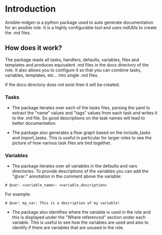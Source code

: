 # Introduction

Ansible-mdgen is a python package used to auto generate documentation for an ansible role. It is a highly configurable tool and uses mdUtils to create the .md files.

## How does it work?

The package reads all tasks, handlers, defaults, variables, files and templates and produces equivalent .md files in the docs directory of the role. It also allows you to configure it so that you can combine tasks, variables, templates, etc... into single .md files.

If the docs directory does not exist then it will be created. 

### Tasks
- The package iterates over each of the tasks files, parsing the yaml to extract the "name" values and "tags" values from each task and writes it to the .md file. So good descriptions on the task names will lead to better documentation.

- The package also generates a flow graph based on the include_tasks and import_tasks. This is useful in particular for larger roles to see the picture of how various task files are tied together.

### Variables
- The package iterates over all variables in the defaults and vars directories. To provide descriptions of the variables you can add the "@var:" annotation in the comment above the variable:
```
# @var: <variable_name>: <variable_description>
```
For example:
```
# @var: my_var: This is a description of my variable!
```
- The package also identifies where the variable is used in the role and this is displayed under the "Where referenced" section under each variable. This is useful to see how the variables are used and also to identify if there are variables that are unused in the role.